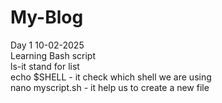 # My-Blog <br>
Day 1 10-02-2025<br>
Learning Bash script<br>
ls-it stand for list <br>
echo $SHELL - it check which shell we are using <br>
nano myscript.sh - it help us to create a new file <br>

